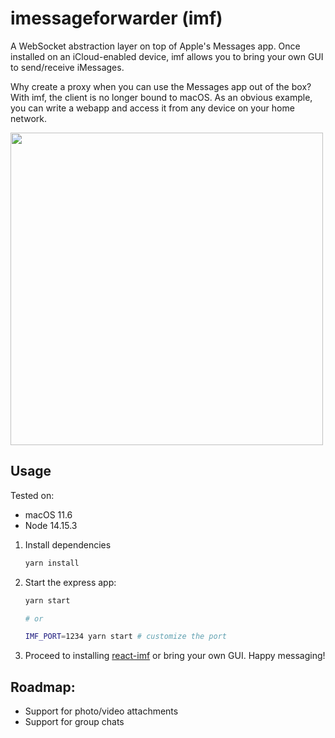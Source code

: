 # imessageforwarder (imf)

A WebSocket abstraction layer on top of Apple's Messages app. Once installed on an iCloud-enabled device, imf allows you to bring your own GUI to send/receive iMessages.

Why create a proxy when you can use the Messages app out of the box? With imf, the client is no longer bound to macOS. As an obvious example, you can write a webapp and access it from any device on your home network.

<img src="https://user-images.githubusercontent.com/20038316/138819386-082919f6-2581-4bb4-9460-d98ccbb4fce6.png" width=500 />

## Usage

Tested on:
* macOS 11.6
* Node 14.15.3

1. Install dependencies
     ```bash
     yarn install
     ```
1. Start the express app:
    ```bash
    yarn start

    # or

    IMF_PORT=1234 yarn start # customize the port
    ```
1. Proceed to installing [react-imf](https://github.com/jaeseopark/react-imf) or bring your own GUI. Happy messaging!

## Roadmap:

* Support for photo/video attachments
* Support for group chats
